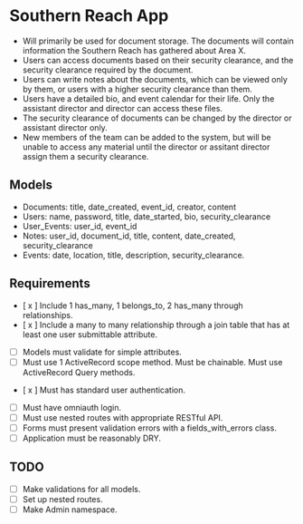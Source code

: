 # Southern Reach App

- Will primarily be used for document storage. The documents will contain information the Southern Reach has gathered about Area X. 
- Users can access documents based on their security clearance, and the security clearance required by the document.
- Users can write notes about the documents, which can be viewed only by them, or users with a higher security clearance than them.
- Users have a detailed bio, and event calendar for their life. Only the assistant director and director can access these files.
- The security clearance of documents can be changed by the director or assistant director only.
- New members of the team can be added to the system, but will be unable to access any material until the director or assitant director assign them a security clearance.

## Models

- Documents: title, date_created, event_id, creator, content
- Users: name, password, title, date_started, bio, security_clearance
- User_Events: user_id, event_id
- Notes: user_id, document_id, title, content, date_created, security_clearance
- Events: date, location, title, description, security_clearance.

## Requirements

- [ x ] Include 1 has_many, 1 belongs_to, 2 has_many through relationships.
- [ x ] Include a many to many relationship through a join table that has at least one user submittable attribute.
- [  ] Models must validate for simple attributes.
- [  ] Must use 1 ActiveRecord scope method. Must be chainable. Must use ActiveRecord Query methods.
- [ x ] Must has standard user authentication.
- [  ] Must have omniauth login.
- [  ] Must use nested routes with appropriate RESTful API.
- [  ] Forms must present validation errors with a fields_with_errors class.
- [  ] Application must be reasonably DRY. 

## TODO

- [  ] Make validations for all models.
- [  ] Set up nested routes.
- [  ] Make Admin namespace.
